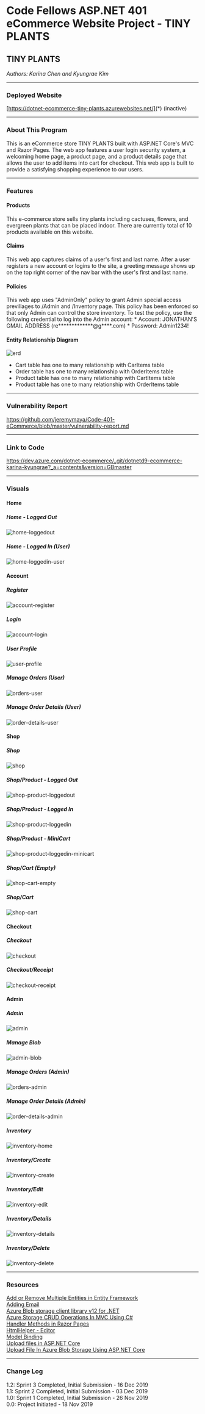 # Code Fellows ASP.NET 401 eCommerce Website Project - TINY PLANTS

## TINY PLANTS
*Authors: Karina Chen and Kyungrae Kim*

---

### Deployed Website
[https://dotnet-ecommerce-tiny-plants.azurewebsites.net/](*) (inactive)

---

### About This Program
This is an eCommerce store TINY PLANTS built with ASP.NET Core's MVC and Razor Pages. The web app features a user login security system, a welcoming home page, a product page, and a product details page that allows the user to add items into cart for checkout. This web app is built to provide a satisfying shopping experience to our users.

---

### Features
#### Products
This e-commerce store sells tiny plants including cactuses, flowers, and evergreen plants that can be placed indoor. There are currently total of 10 products available on this website.
#### Claims
This web app captures claims of a user's first and last name. After a user registers a new account or logins to the site, a greeting message shows up on the top right corner of the nav bar with the user's first and last name.
#### Policies
This web app uses "AdminOnly" policy to grant Admin special access previllages to /Admin and /Inventory page. This policy has been enforced so that only Admin can control the store inventory. To test the policy, use the following credential to log into the Admin account:
    * Account: JONATHAN'S GMAIL ADDRESS (re*************@g****.com)
    * Password: Admin1234!
#### Entity Relationship Diagram
![erd](https://github.com/jeremymaya/Code-401-eCommerce/blob/master/dotnet_ECommerce/dotnet_ECommerce/wwwroot/captures/erd.png)
* Cart table has one to many relationship with CarItems table
* Order table has one to many relationship with OrderItems table
* Product table has one to many relationship with CartItems table
* Product table has one to many relationship with OrderItems table

---

### Vulnerability Report
https://github.com/jeremymaya/Code-401-eCommerce/blob/master/vulnerability-report.md

---

### Link to Code
https://dev.azure.com/dotnet-ecommerce/_git/dotnetd9-ecommerce-karina-kyungrae?_a=contents&version=GBmaster

---

### Visuals
#### Home
##### Home - Logged Out
![home-loggedout](https://github.com/jeremymaya/Code-401-eCommerce/blob/master/dotnet_ECommerce/dotnet_ECommerce/wwwroot/captures/home-loggedout.png)
##### Home - Logged In (User)
![home-loggedin-user](https://github.com/jeremymaya/Code-401-eCommerce/blob/master/dotnet_ECommerce/dotnet_ECommerce/wwwroot/captures/home-loggedin-user.png)

#### Account
##### Register
![account-register](https://github.com/jeremymaya/Code-401-eCommerce/blob/master/dotnet_ECommerce/dotnet_ECommerce/wwwroot/captures/account-register.png)
##### Login
![account-login](https://github.com/jeremymaya/Code-401-eCommerce/blob/master/dotnet_ECommerce/dotnet_ECommerce/wwwroot/captures/account-login.png)
##### User Profile
![user-profile](https://github.com/jeremymaya/Code-401-eCommerce/blob/master/dotnet_ECommerce/dotnet_ECommerce/wwwroot/captures/user-profile.png)
##### Manage Orders (User)
![orders-user](https://github.com/jeremymaya/Code-401-eCommerce/blob/master/dotnet_ECommerce/dotnet_ECommerce/wwwroot/captures/orders-user.png)
##### Manage Order Details (User)
![order-details-user](https://github.com/jeremymaya/Code-401-eCommerce/blob/master/dotnet_ECommerce/dotnet_ECommerce/wwwroot/captures/order-details-user.png)

#### Shop
##### Shop
![shop](https://github.com/jeremymaya/Code-401-eCommerce/blob/master/dotnet_ECommerce/dotnet_ECommerce/wwwroot/captures/shop.png)
##### Shop/Product - Logged Out
![shop-product-loggedout](https://github.com/jeremymaya/Code-401-eCommerce/blob/master/dotnet_ECommerce/dotnet_ECommerce/wwwroot/captures/shop-product-loggedout.png)
##### Shop/Product - Logged In
![shop-product-loggedin](https://github.com/jeremymaya/Code-401-eCommerce/blob/master/dotnet_ECommerce/dotnet_ECommerce/wwwroot/captures/shop-product-loggedin.png)
##### Shop/Product - MiniCart
![shop-product-loggedin-minicart](https://github.com/jeremymaya/Code-401-eCommerce/blob/master/dotnet_ECommerce/dotnet_ECommerce/wwwroot/captures/shop-product-loggedin-minicart.png)
##### Shop/Cart (Empty)
![shop-cart-empty](https://github.com/jeremymaya/Code-401-eCommerce/blob/master/dotnet_ECommerce/dotnet_ECommerce/wwwroot/captures/shop-cart-empty.png)
##### Shop/Cart
![shop-cart](https://github.com/jeremymaya/Code-401-eCommerce/blob/master/dotnet_ECommerce/dotnet_ECommerce/wwwroot/captures/shop-cart.png)

#### Checkout
##### Checkout
![checkout](https://github.com/jeremymaya/Code-401-eCommerce/blob/master/dotnet_ECommerce/dotnet_ECommerce/wwwroot/captures/checkout.png)
##### Checkout/Receipt
![checkout-receipt](https://github.com/jeremymaya/Code-401-eCommerce/blob/master/dotnet_ECommerce/dotnet_ECommerce/wwwroot/captures/checkout-receipt.png)

#### Admin
##### Admin
![admin](https://github.com/jeremymaya/Code-401-eCommerce/blob/master/dotnet_ECommerce/dotnet_ECommerce/wwwroot/captures/admin.png)
##### Manage Blob
![admin-blob](https://github.com/jeremymaya/Code-401-eCommerce/blob/master/dotnet_ECommerce/dotnet_ECommerce/wwwroot/captures/admin-blob.png)
##### Manage Orders (Admin)
![orders-admin](https://github.com/jeremymaya/Code-401-eCommerce/blob/master/dotnet_ECommerce/dotnet_ECommerce/wwwroot/captures/orders-admin.png)
##### Manage Order Details (Admin)
![order-details-admin](https://github.com/jeremymaya/Code-401-eCommerce/blob/master/dotnet_ECommerce/dotnet_ECommerce/wwwroot/captures/order-details-admin.png)
##### Inventory
![inventory-home](https://github.com/jeremymaya/Code-401-eCommerce/blob/master/dotnet_ECommerce/dotnet_ECommerce/wwwroot/captures/inventory-home.png)
##### Inventory/Create
![inventory-create](https://github.com/jeremymaya/Code-401-eCommerce/blob/master/dotnet_ECommerce/dotnet_ECommerce/wwwroot/captures/inventory-create.png)
##### Inventory/Edit
![inventory-edit](https://github.com/jeremymaya/Code-401-eCommerce/blob/master/dotnet_ECommerce/dotnet_ECommerce/wwwroot/captures/inventory-edit.png)
##### Inventory/Details
![inventory-details](https://github.com/jeremymaya/Code-401-eCommerce/blob/master/dotnet_ECommerce/dotnet_ECommerce/wwwroot/captures/inventory-details.png)
##### Inventory/Delete
![inventory-delete](https://github.com/jeremymaya/Code-401-eCommerce/blob/master/dotnet_ECommerce/dotnet_ECommerce/wwwroot/captures/inventory-delete.png)

---

### Resources
[Add or Remove Multiple Entities in Entity Framework](https://www.entityframeworktutorial.net/entityframework6/addrange-removerange.aspx)  
[Adding Email](https://www.learnrazorpages.com/razor-pages/tutorial/bakery/email)  
[Azure Blob storage client library v12 for .NET](https://docs.microsoft.com/en-us/azure/storage/blobs/storage-quickstart-blobs-dotnet)  
[Azure Storage CRUD Operations In MVC Using C#](https://www.c-sharpcorner.com/article/azure-storage-crud-operations-in-mvc-using-c-sharp-part-two/)  
[Handler Methods in Razor Pages](https://www.learnrazorpages.com/razor-pages/handler-methods)  
[HtmlHelper - Editor](https://www.tutorialsteacher.com/mvc/htmlhelper-editor-editorfor)  
[Model Binding](https://www.learnrazorpages.com/razor-pages/model-binding)  
[Upload files in ASP.NET Core](https://docs.microsoft.com/en-us/aspnet/core/mvc/models/file-uploads?view=aspnetcore-3.1)  
[Upload File In Azure Blob Storage Using ASP.NET Core](https://www.c-sharpcorner.com/article/upload-files-in-azure-blob-storage-using-asp-net-core/)

---

### Change Log
1.2: Sprint 3 Completed, Initial Submission - 16 Dec 2019  
1.1: Sprint 2 Completed, Initial Submission - 03 Dec 2019  
1.0: Sprint 1 Completed, Initial Submission - 26 Nov 2019  
0.0: Project Initiated - 18 Nov 2019  
